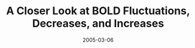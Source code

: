 ---
title: "A Closer Look at BOLD Fluctuations, Decreases, and Increases"
project_id: 
date: 2005-03-06
conference_id: ""
presenters:
   - peter_bandettini
summary: "<p>University of Maastricht, The Netherlands</p>"
file: /assets/presentations/T168.pdf
filename: T168.pdf
layout: presentation
---
